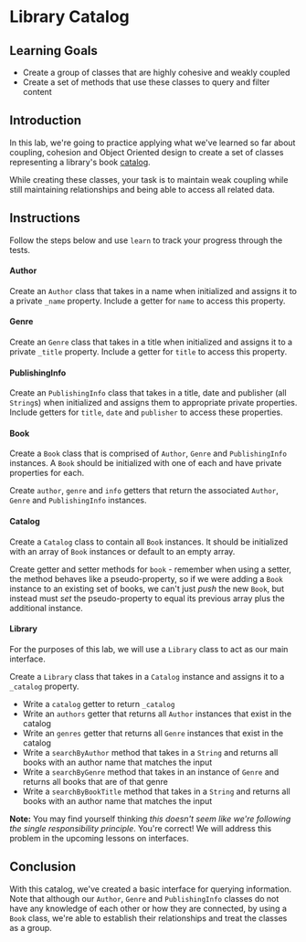 # Library Catalog

## Learning Goals

- Create a group of classes that are highly cohesive and weakly coupled
- Create a set of methods that use these classes to query and filter content

## Introduction

In this lab, we're going to practice applying what we've learned so far about
coupling, cohesion and Object Oriented design to create a set of classes
representing a library's book [catalog][catalog].

While creating these classes, your task is to maintain weak coupling while still
maintaining relationships and being able to access all related data.

## Instructions

Follow the steps below and use `learn` to track your progress through the tests.

#### Author

Create an `Author` class that takes in a name when initialized and assigns it to a private `_name` property. Include a getter for `name` to access this property.

#### Genre

Create an `Genre` class that takes in a title when initialized and assigns it to a private `_title` property. Include a getter for `title` to access this property.

#### PublishingInfo

Create an `PublishingInfo` class that takes in a title, date and publisher (all `String`s) when initialized and assigns them to appropriate private properties. Include getters for `title`, `date` and `publisher` to access these properties.

#### Book

Create a `Book` class that is comprised of `Author`, `Genre` and `PublishingInfo`
instances. A `Book` should be initialized with one of each and have private
properties for each.

Create `author`, `genre` and `info` getters that return the associated
`Author`, `Genre` and `PublishingInfo` instances.

#### Catalog

Create a `Catalog` class to contain all `Book` instances. It should be
initialized with an array of `Book` instances or default to an empty array.

Create getter and setter methods for `book` - remember when using a setter,
the method behaves like a pseudo-property, so if we were adding a `Book` instance
to an existing set of books, we can't just _push_ the new `Book`, but instead
must _set_ the pseudo-property to equal its previous array plus the additional
instance.

#### Library

For the purposes of this lab, we will use a `Library` class to act as our
main interface.

Create a `Library` class that takes in a `Catalog` instance and assigns it to
a `_catalog` property.

- Write a `catalog` getter to return `_catalog`
- Write an `authors` getter that returns all `Author` instances that exist in the catalog
- Write an `genres` getter that returns all `Genre` instances that exist in the catalog
- Write a `searchByAuthor` method that takes in a `String` and returns all books
  with an author name that matches the input
- Write a `searchByGenre` method that takes in an instance of `Genre` and returns
  all books that are of that genre
- Write a `searchByBookTitle` method that takes in a `String` and returns all
  books with an author name that matches the input

**Note:** You may find yourself thinking _this doesn't seem like we're following
the single responsibility principle_. You're correct! We will address this
problem in the upcoming lessons on interfaces.

## Conclusion

With this catalog, we've created a basic interface for querying information.
Note that although our `Author`, `Genre` and `PublishingInfo` classes do not
have any knowledge of each other or how they are connected, by using a `Book`
class, we're able to establish their relationships and treat the classes as a
group.

[catalog]: https://en.wikipedia.org/wiki/Library_catalog
